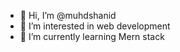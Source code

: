 - 👋 Hi, I’m @muhdshanid
- 👀 I’m interested in web development
- 🌱 I’m currently learning Mern stack 

